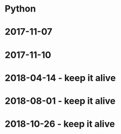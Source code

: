 # Python
# 2017-11-07
# 2017-11-10
# 2018-04-14 - keep it alive
# 2018-08-01 - keep it alive
# 2018-10-26 - keep it alive
